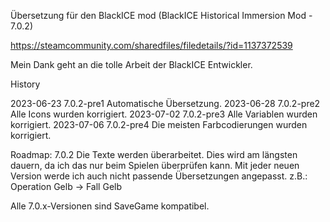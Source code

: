 Übersetzung für den BlackICE mod (BlackICE Historical Immersion Mod - 7.0.2)

https://steamcommunity.com/sharedfiles/filedetails/?id=1137372539

Mein Dank geht an die tolle Arbeit der BlackICE Entwickler.

History

2023-06-23 		7.0.2-pre1		Automatische Übersetzung.
2023-06-28		7.0.2-pre2		Alle Icons wurden korrigiert.
2023-07-02		7.0.2-pre3		Alle Variablen wurden korrigiert.
2023-07-06		7.0.2-pre4		Die meisten Farbcodierungen wurden korrigiert.

Roadmap:
7.0.2	Die Texte werden überarbeitet. Dies wird am längsten dauern, da ich das nur beim Spielen überprüfen kann.
Mit jeder neuen Version werde ich auch nicht passende Übersetzungen angepasst. z.B.: Operation Gelb -> Fall Gelb

Alle 7.0.x-Versionen sind SaveGame kompatibel.